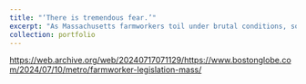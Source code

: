 ```yaml
---
title: "‘There is tremendous fear.’"
excerpt: "As Massachusetts farmworkers toil under brutal conditions, some push for legislative change <br<br/><img src='/images/farmworkers_image.jpg'>"
collection: portfolio
---
```


https://web.archive.org/web/20240717071129/https://www.bostonglobe.com/2024/07/10/metro/farmworker-legislation-mass/ 
